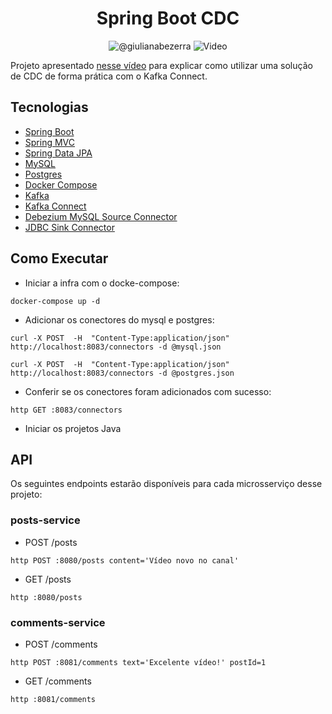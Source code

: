 <h1 align="center">
  Spring Boot CDC
</h1>

<p align="center">
 <img src="https://img.shields.io/static/v1?label=&message=@Ale_tsouza&color=8257E5&labelColor=000000" alt="@giulianabezerra" />
 <img src="https://img.shields.io/static/v1?label=Tipo&message=instagran&color=8257E5&labelColor=000000" alt="Video" />
</p>

Projeto apresentado [nesse vídeo](https://youtu.be/xlAFZ8tPRBo) para explicar como utilizar uma solução de CDC de forma prática com o Kafka Connect.

## Tecnologias

- [Spring Boot](https://spring.io/projects/spring-boot)
- [Spring MVC](https://docs.spring.io/spring-framework/reference/web/webmvc.html)
- [Spring Data JPA](https://spring.io/projects/spring-data-jpa)
- [MySQL](https://www.mysql.com)
- [Postgres](https://www.postgresql.org)
- [Docker Compose](https://docs.docker.com/compose/)
- [Kafka](https://kafka.apache.org)
- [Kafka Connect](https://docs.confluent.io/platform/current/connect/index.html)
- [Debezium MySQL Source Connector](https://docs.confluent.io/kafka-connectors/debezium-mysql-source/current/mysql_source_connector_config.html)
- [JDBC Sink Connector](https://docs.confluent.io/kafka-connectors/jdbc/current/sink-connector/sink_config_options.html)

## Como Executar

- Iniciar a infra com o docke-compose:
```
docker-compose up -d
```

- Adicionar os conectores do mysql e postgres:
```
curl -X POST  -H  "Content-Type:application/json" http://localhost:8083/connectors -d @mysql.json

curl -X POST  -H  "Content-Type:application/json" http://localhost:8083/connectors -d @postgres.json
```

- Conferir se os conectores foram adicionados com sucesso:
```
http GET :8083/connectors
```

- Iniciar os projetos Java

## API

Os seguintes endpoints estarão disponíveis para cada microsserviço desse projeto:

### posts-service
- POST /posts
```
http POST :8080/posts content='Vídeo novo no canal'
```

- GET /posts
```
http :8080/posts
```

### comments-service
- POST /comments
```
http POST :8081/comments text='Excelente vídeo!' postId=1
```

- GET /comments
```
http :8081/comments
```